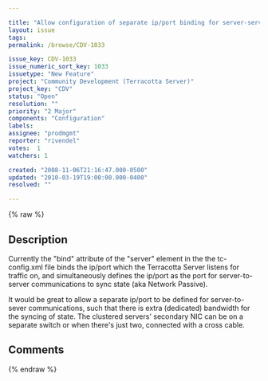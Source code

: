 ```yaml
---

title: "Allow configuration of separate ip/port binding for server-server communications ."
layout: issue
tags: 
permalink: /browse/CDV-1033

issue_key: CDV-1033
issue_numeric_sort_key: 1033
issuetype: "New Feature"
project: "Community Development (Terracotta Server)"
project_key: "CDV"
status: "Open"
resolution: ""
priority: "2 Major"
components: "Configuration"
labels: 
assignee: "prodmgmt"
reporter: "rivendel"
votes:  1
watchers: 1

created: "2008-11-06T21:16:47.000-0500"
updated: "2010-03-19T19:00:00.000-0400"
resolved: ""

---
```




{% raw %}



## Description

<div markdown="1" class="description">

Currently the "bind" attribute of the "server" element in the the tc-config.xml file binds the ip/port which the Terracotta Server listens for traffic on, and simultaneously defines the ip/port as the port for server-to-server communications to sync state (aka Network Passive).

It would be great to allow a separate ip/port to be defined for server-to-sever communications, such that there is extra (dedicated) bandwidth for the syncing of state. The clustered servers' secondary NIC can be on a separate switch or when there's just two, connected with a cross cable.

</div>

## Comments



{% endraw %}
